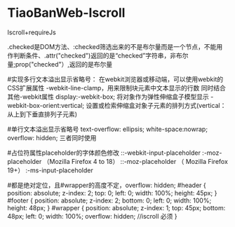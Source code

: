 # TiaoBanWeb-Iscroll
Iscroll+requireJs

.checked是DOM方法、:checked筛选出来的不是布尔量而是一个节点，不能用作判断条件、.attr("checked")返回的是“checked”字符串，非布尔量;prop("checked"）,返回的是布尔量


#实现多行文本溢出显示省略号：
    在webkit浏览器或移动端，可以使用webkit的CSS扩展属性
    -webkit-line-clamp，用来限制块元素中文本显示的行数    同时结合其他-webkit属性
    display:-webkit-box; 将对象作为弹性伸缩盒子模型显示
    -webkit-box-orient:vertical; 设置或检索伸缩盒对象子元素的排列方式(vertical：从上到下垂直排列子元素)



#单行文本溢出显示省略号
    text-overflow: ellipsis;
    white-space:nowrap;
    overflow: hidden;
    三者同时使用


#占位符属性placeholder的字体颜色修改
    ::-webkit-input-placeholder
    :-moz-placeholder    （Mozilla Firefox 4 to 18）
    ::-moz-placeholder    （ Mozilla Firefox 19+）
    :-ms-input-placeholder



#都是绝对定位，且#wrapper的高度不定，overflow: hidden;
#header {
	position: absolute;
	z-index: 2;
	top: 0;
	left: 0;
	width: 100%;
	height: 45px;
}
#footer {
	position: absolute;
	z-index: 2;
	bottom: 0;
	left: 0;
	width: 100%;
	height: 48px;
}
#wrapper {
	position: absolute;
	z-index: 1;
	top: 45px;
	bottom: 48px;
	left: 0;
	width: 100%;
	overflow: hidden;   //iscroll 必须
}
